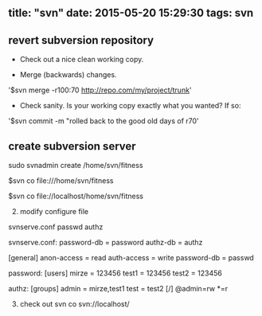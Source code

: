 title: "svn"
date: 2015-05-20 15:29:30
tags: svn
---


## revert subversion repository

- Check out a nice clean working copy.

- Merge (backwards) changes.

'$svn merge -r100:70 http://repo.com/my/project/trunk'

- Check sanity. Is your working copy exactly what you wanted? If so:

'$svn commit -m "rolled back to the good old days of r70'

## create subversion server

sudo svnadmin create /home/svn/fitness

$svn co file:///home/svn/fitness

$svn co file://localhost/home/svn/fitness

2) modify configure file

svnserve.conf passwd authz

svnserve.conf:
password-db = password
authz-db = authz

[general]
anon-access = read
auth-access = write
password-db = passwd

password:
[users]
mirze = 123456
test1 = 123456
test2 = 123456

authz:
[groups]
admin = mirze,test1
test = test2
[/]
@admin=rw
*=r

3) check out
svn co svn://localhost/

